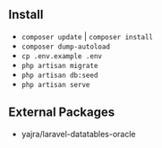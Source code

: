 ## Install

- `composer update` | `composer install`
- `composer dump-autoload`
- `cp .env.example .env`
- `php artisan migrate`
- `php artisan db:seed`
- `php artisan serve`
## External Packages 

- yajra/laravel-datatables-oracle


